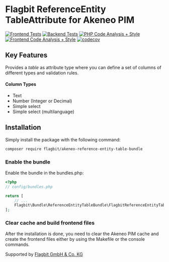 # Flagbit ReferenceEntity TableAttribute for Akeneo PIM

[![Frontend Tests](https://github.com/flagbit/akeneo-reference-entity-table-bundle/actions/workflows/frontend-tests.yml/badge.svg?branch=master)](https://github.com/flagbit/akeneo-reference-entity-table-bundle/actions/workflows/frontend-tests.yml)
[![Backend Tests](https://github.com/flagbit/akeneo-reference-entity-table-bundle/actions/workflows/backend-tests.yml/badge.svg?branch=master)](https://github.com/flagbit/akeneo-reference-entity-table-bundle/actions/workflows/backend-tests.yml)
[![PHP Code Analysis + Style](https://github.com/flagbit/akeneo-reference-entity-table-bundle/actions/workflows/backend-analysis.yml/badge.svg?branch=master)](https://github.com/flagbit/akeneo-reference-entity-table-bundle/actions/workflows/backend-analysis.yml)
[![Frontend Code Analysis + Style](https://github.com/flagbit/akeneo-reference-entity-table-bundle/actions/workflows/frontend-analysis.yml/badge.svg?branch=master)](https://github.com/flagbit/akeneo-reference-entity-table-bundle/actions/workflows/frontend-analysis.yml)
[![codecov](https://codecov.io/gh/flagbit/akeneo-reference-entity-table-bundle/branch/master/graph/badge.svg?token=6F67B93XA9)](https://codecov.io/gh/flagbit/akeneo-reference-entity-table-bundle)

## Key Features

Provides a _table_ as attribute type where you can define a set of columns of different types and validation rules.

#### Column Types

* Text
* Number (Integer or Decimal)
* Simple select
* Simple select (multilanguage)

## Installation

Simply install the package with the following command: 

``` bash
composer require flagbit/akeneo-reference-entity-table-bundle
```

### Enable the bundle

Enable the bundle in the bundles.php:

``` php
<?php
// config/bundles.php

return [
    // ...
    Flagbit\Bundle\ReferenceEntityTableBundle\FlagbitReferenceEntityTableBundle::class => ['all' => true],
];
```

### Clear cache and build frontend files

After the installation is done, you need to clear the Akeneo PIM cache and create the frontend
files either by using the Makefile or the console commands.

Supported by [Flagbit GmbH & Co. KG](https://www.flagbit.de)
